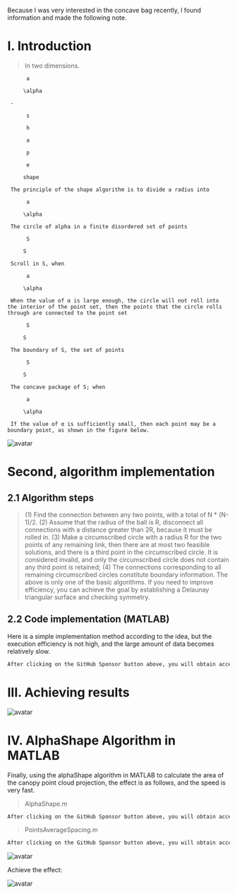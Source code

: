Because I was very interested in the concave bag recently, I found information and made the following note. 

#  I. Introduction 

>  In two dimensions. 

          a 

         \alpha 

     - 

          s 

          h 

          a 

          p 

          e 

         shape 

     The principle of the shape algorithm is to divide a radius into 

          a 

         \alpha 

     The circle of alpha in a finite disordered set of points 

          S 

         S 

     Scroll in S, when 

          a 

         \alpha 

     When the value of α is large enough, the circle will not roll into the interior of the point set, then the points that the circle rolls through are connected to the point set 

          S 

         S 

     The boundary of S, the set of points 

          S 

         S 

     The concave package of S; when 

          a 

         \alpha 

     If the value of α is sufficiently small, then each point may be a boundary point, as shown in the figure below. 

![avatar]( 20200621142835761.png) 

#  Second, algorithm implementation 

##  2.1 Algorithm steps 

>  (1) Find the connection between any two points, with a total of N * (N-1)/2. (2) Assume that the radius of the ball is R, disconnect all connections with a distance greater than 2R, because it must be rolled in. (3) Make a circumscribed circle with a radius R for the two points of any remaining link, then there are at most two feasible solutions, and there is a third point in the circumscribed circle. It is considered invalid, and only the circumscribed circle does not contain any third point is retained; (4) The connections corresponding to all remaining circumscribed circles constitute boundary information. The above is only one of the basic algorithms. If you need to improve efficiency, you can achieve the goal by establishing a Delaunay triangular surface and checking symmetry. 

##  2.2 Code implementation (MATLAB) 

Here is a simple implementation method according to the idea, but the execution efficiency is not high, and the large amount of data becomes relatively slow. 

 ```python  
After clicking on the GitHub Sponsor button above, you will obtain access permissions to my private code repository ( https://github.com/slowlon/my_code_bar ) to view this blog code. By searching the code number of this blog, you can find the code you need, code number is: 2024020309574079075
 ```  
#  III. Achieving results 

![avatar]( 2020061709421886.png) 

#  IV. AlphaShape Algorithm in MATLAB 

Finally, using the alphaShape algorithm in MATLAB to calculate the area of the canopy point cloud projection, the effect is as follows, and the speed is very fast. 

>  AlphaShape.m 

 ```python  
After clicking on the GitHub Sponsor button above, you will obtain access permissions to my private code repository ( https://github.com/slowlon/my_code_bar ) to view this blog code. By searching the code number of this blog, you can find the code you need, code number is: 2024020309574079075
 ```  
>  PointsAverageSpacing.m 

 ```python  
After clicking on the GitHub Sponsor button above, you will obtain access permissions to my private code repository ( https://github.com/slowlon/my_code_bar ) to view this blog code. By searching the code number of this blog, you can find the code you need, code number is: 2024020309574079075
 ```  
![avatar]( 068686cdf53e4f62b1dbe6204cdade6e.png) 

 Achieve the effect:  

![avatar]( 961974df7fae4ad89ed9616ad1fed799.png) 

